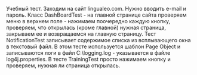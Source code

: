 Учебный тест. Заходим на сайт lingualeo.com. Нужно вводить e-mail и пароль.
Класс DashBoardTest - на главной странице сайта проверяем меню в верхнем поле - нажимаем поочередно каждую кнопку, 
проверяем, что открылась (кроме главной) нужная страница, закрываем ее и возвращаемся на главную страницу.
Тест NotificationTest записывает содержимое списка из всплывающего окна в текстовый файл. В этом тесте используется шаблон Page Object
и записываются логи в файл C:\\logging.log - указывается в файле log4j.properties.
В тесте TrainingTest просто нажимаем кнопку и проверяем, нужная ли страница открылась.

